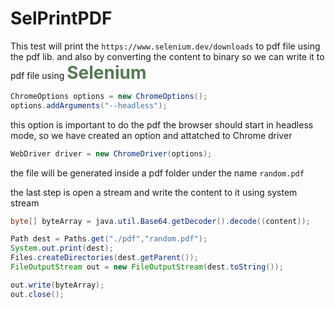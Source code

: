 # SelPrintPDF

This test will print the `https://www.selenium.dev/downloads` to pdf file using the pdf lib. and also by converting the content to binary so we can write it to pdf file using <span style='color:#557C55;font-weight: 700;font-size:28px'>Selenium</span>

```java
ChromeOptions options = new ChromeOptions();
options.addArguments("--headless");
```

this option is important to do the pdf the browser should start in headless mode, so we have created an option and attatched to Chrome driver
```java
WebDriver driver = new ChromeDriver(options);
```


the file will be generated inside a pdf folder under the name `random.pdf`

the last step is open a stream and write the content to it using system stream

```java
byte[] byteArray = java.util.Base64.getDecoder().decode((content));

Path dest = Paths.get("./pdf","random.pdf");
System.out.print(dest);
Files.createDirectories(dest.getParent());
FileOutputStream out = new FileOutputStream(dest.toString());

out.write(byteArray);
out.close();
```